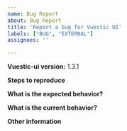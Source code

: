 ```yaml
---
name: Bug Report
about: Bug Report
title: 'Report a bug for Vuestic UI'
labels: ["BUG", "EXTERNAL"]
assignees: ''

---
```


**Vuestic-ui version:** 1.3.1

**Steps to reproduce**

**What is the expected behavior?**

**What is the current behavior?**

**Other information**
